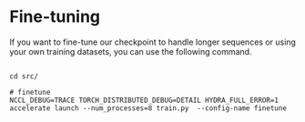 # Fine-tuning

If you want to fine-tune our checkpoint to handle longer sequences or using your own training datasets, you can use the following command.

```

cd src/

# finetune 
NCCL_DEBUG=TRACE TORCH_DISTRIBUTED_DEBUG=DETAIL HYDRA_FULL_ERROR=1 accelerate launch --num_processes=8 train.py  --config-name finetune

```